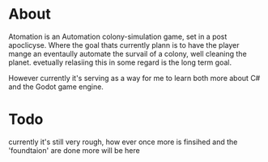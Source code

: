 # About
Atomation is an Automation colony-simulation game, set in a post apoclicyse. Where the goal thats currently plann is to have the player mange 
an eventaully automate the survail of a colony, well cleaning the planet. evetually relasiing this in some regard is the long term goal.

However currently it's serving as a way for me to learn both more about C# and the Godot game engine.

# Todo
currently it's still very rough, how ever once more is finsihed and the 'foundtaion' are done more will be here

